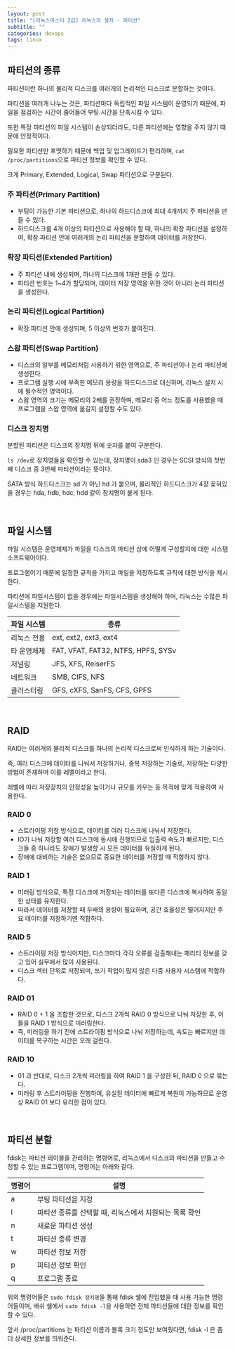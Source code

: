 ```yaml
---
layout: post
title: "[리눅스마스터 2급] 리눅스의 설치 - 파티션"
subtitle: ""
categories: devops
tags: linux
---
```


## 파티션의 종류

파티션이란 하나의 물리적 디스크를 여러개의 논리적인 디스크로 분할하는 것이다.

파티션을 여러개 나누는 것은, 파티션마다 독립적인 파일 시스템이 운영되기 때문에, 파일을 점검하는 시간이 줄어들어 부팅 시간을 단축시킬 수 있다.

또한 특정 파티션의 파일 시스템이 손상되더라도, 다른 파티션에는 영향을 주지 않기 때문에 안정적이다.

필요한 파티션만 포맷하기 때문에 백업 및 업그레이드가 편리하며, ```cat /proc/partitions```으로 파티션 정보를 확인할 수 있다.

크게 Primary, Extended, Logical, Swap 파티션으로 구분된다.

### 주 파티션(Primary Partition)
- 부팅이 가능한 기본 파티션으로, 하나의 하드디스크에 최대 4개까지 주 파티션을 만들 수 있다.
- 하드디스크를 4개 이상의 파티션으로 사용해야 할 때, 하나의 확장 파티션을 설정하여, 확장 파티션 안에 여러개의 논리 파티션을 분할하여 데이터를 저장한다.

### 확장 파티션(Extended Partition)
- 주 파티션 내에 생성되며, 하나의 디스크에 1개만 만들 수 있다.
- 파티션 번호는 1~4가 할당되며, 데이터 저장 영역을 위한 것이 아니라 논리 파티션을 생성한다.

### 논리 파티션(Logical Partition)
- 확장 파티션 안에 생성되며, 5 이상의 번호가 붙여진다.

### 스왑 파티션(Swap Partition)

- 디스크의 일부를 메모리처럼 사용하기 위한 영역으로, 주 파티션이나 논리 파티션에 생성한다.
- 프로그램 실행 시에 부족한 메모리 용량을 하드디스크로 대신하며, 리눅스 설치 시에 필수적인 영역이다.
- 스왑 영역의 크기는 메모리의 2배를 권장하며, 메모리 중 어느 정도를 사용했을 때 프로그램을 스왑 영역에 옮길지 설정할 수도 있다.

### 디스크 장치명

분할된 파티션은 디스크의 장치명 뒤에 숫자를 붙여 구분한다.

```ls /dev```로 장치명들을 확인할 수 있는데, 장치명이 sda3 인 경우는 SCSI 방식의 첫번째 디스크 중 3번째 파티션이라는 뜻이다.

SATA 방식 하드디스크는 sd 가 아닌 hd 가 붙으며, 물리적인 하드디스크가 4장 꽂혀있을 경우는 hda, hdb, hdc, hdd 같이 장치명이 붙게 된다.

<br>

## 파일 시스템

파일 시스템은 운영체제가 파일을 디스크의 파티션 상에 어떻게 구성할지에 대한 시스템 소프트웨어이다.

프로그램이기 때문에 일정한 규칙을 가지고 파일을 저장하도록 규칙에 대한 방식을 제시한다.

파티션에 파일시스템이 없을 경우에는 파일시스템을 생성해야 하며, 리눅스는 수많은 파일시스템을 지원한다.

| 파일 시스템 | 종류 |
| --- | --- |
| 리눅스 전용 | ext, ext2, ext3, ext4 |
| 타 운영체제 | FAT, VFAT, FAT32, NTFS, HPFS, SYSv |
| 저널링 | JFS, XFS, ReiserFS |
| 네트워크 | SMB, CIFS, NFS |
| 클러스터링 | GFS, cXFS, SanFS, CFS, GPFS |

<br>

## RAID

RAID는 여러개의 물리적 디스크를 하나의 논리적 디스크로써 인식하게 하는 기술이다.

즉, 여러 디스크에 데이터를 나눠서 저장하거나, 중복 저장하는 기술로, 저장하는 다양한 방법이 존재하며 이를 레벨이라고 한다.

레벨에 따라 저장장치의 안정성을 높이거나 규모를 키우는 등 목적에 맞게 적용하여 사용한다.

### RAID 0
- 스트라이핑 저장 방식으로, 데이터를 여러 디스크에 나눠서 저장한다.
- IO가 나눠 저장할 여러 디스크에 동시에 진행되므로 입출력 속도가 빠르지만, 디스크들 중 하나라도 장애가 발생할 시 모든 데이터를 유실하게 된다.
- 장애에 대비하는 기술은 없으므로 중요한 데이터를 저장할 때 적합하지 않다.

### RAID 1
- 미러링 방식으로, 특정 디스크에 저장되는 데이터를 또다른 디스크에 복사하여 동일한 상태를 유지한다.
- 따라서 데이터를 저장할 때 두배의 용량이 필요하며, 공간 효율성은 떨어지지만 주요 데이터를 저장하기엔 적합하다.

### RAID 5
- 스트라이핑 저장 방식이지만, 디스크마다 각각 오류를 검출해내는 패리티 정보를 갖고 있어 실무에서 많이 사용된다.
- 디스크 섹터 단위로 저장되며, 쓰기 작업이 많지 않은 다중 사용자 시스템에 적합하다.

### RAID 01
- RAID 0 + 1 을 조합한 것으로, 디스크 2개씩 RAID 0 방식으로 나눠 저장한 후, 이들을 RAID 1 방식으로 미러링한다.
- 즉, 미러링을 하기 전에 스트라이핑 방식으로 나눠 저장하는데, 속도는 빠르지만 데이터를 복구하는 시간은 오래 걸린다.

### RAID 10
- 01 과 반대로, 디스크 2개씩 미러링을 하여 RAID 1 을 구성한 뒤, RAID 0 으로 묶는다.
- 미러링 후 스트라이핑을 진행하여, 유실된 데이터에 빠르게 복원이 가능하므로 운영상 RAID 01 보다 유리한 점이 있다.

<br>

## 파티션 분할

fdisk는 파티션 테이블을 관리하는 명령어로, 리눅스에서 디스크의 파티션을 만들고 수정할 수 있는 프로그램이며, 명령어는 아래와 같다.

| 명령어 | 설명 |
| --- | --- |
| a | 부팅 파티션을 지정 |
| l | 파티션 종류를 선택할 때, 리눅스에서 지원되는 목록 확인 |
| n | 새로운 파티션 생성 |
| t | 파티션 종류 변경|
| w | 파티션 정보 저장 |
| p | 파티션 정보 확인 |
| q | 프로그램 종료 |

위의 명령어들은 ```sudo fdisk 장치명```을 통해 fdisk 쉘에 진입했을 때 사용 가능한 명령어들이며, 배쉬 쉘에서 ```sudo fdisk -l```을 사용하면 전체 파티션들에 대한 정보를 확인할 수 있다.

앞서 /proc/partitions 는 파티션 이름과 블록 크기 정도만 보여줬다면, fdisk -l 은 좀 더 상세한 정보를 띄워준다.